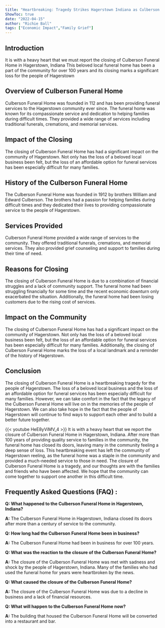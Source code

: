 ```yaml
---
title: "Heartbreaking: Tragedy Strikes Hagerstown Indiana as Culberson Funeral Home Closes Its Doors"
ShowToc: true 
date: "2022-04-15"
author: "Richie Ball" 
tags: ["Economic Impact","Family Grief"]
---
```

## Introduction 

It is with a heavy heart that we must report the closing of Culberson Funeral Home in Hagerstown, Indiana This beloved local funeral home has been a part of the community for over 100 years and its closing marks a significant loss for the people of Hagerstown

## Overview of Culberson Funeral Home 

Culberson Funeral Home was founded in 112 and has been providing funeral services to the Hagerstown community ever since. The funeral home was known for its compassionate service and dedication to helping families during difficult times. They provided a wide range of services including traditional funerals, cremations, and memorial services.

## Impact of the Closing

The closing of Culberson Funeral Home has had a significant impact on the community of Hagerstown. Not only has the loss of a beloved local business been felt, but the loss of an affordable option for funeral services has been especially difficult for many families.

## History of the Culberson Funeral Home 

The Culberson Funeral Home was founded in 1912 by brothers William and Edward Culberson. The brothers had a passion for helping families during difficult times and they dedicated their lives to providing compassionate service to the people of Hagerstown.

## Services Provided

Culberson Funeral Home provided a wide range of services to the community. They offered traditional funerals, cremations, and memorial services. They also provided grief counseling and support to families during their time of need.

## Reasons for Closing

The closing of Culberson Funeral Home is due to a combination of financial struggles and a lack of community support. The funeral home had been struggling financially for some time and the recent economic downturn only exacerbated the situation. Additionally, the funeral home had been losing customers due to the rising cost of services.

## Impact on the Community

The closing of Culberson Funeral Home has had a significant impact on the community of Hagerstown. Not only has the loss of a beloved local business been felt, but the loss of an affordable option for funeral services has been especially difficult for many families. Additionally, the closing of Culberson Funeral Home marks the loss of a local landmark and a reminder of the history of Hagerstown.

## Conclusion

The closing of Culberson Funeral Home is a heartbreaking tragedy for the people of Hagerstown. The loss of a beloved local business and the loss of an affordable option for funeral services has been especially difficult for many families. However, we can take comfort in the fact that the legacy of the Culberson Funeral Home will live on in the memories of the people of Hagerstown. We can also take hope in the fact that the people of Hagerstown will continue to find ways to support each other and to build a better future together.

{{< youtube HeE8yViMV_4 >}} 
It is with a heavy heart that we report the closure of Culberson Funeral Home in Hagerstown, Indiana. After more than 100 years of providing quality service to families in the community, the funeral home has closed its doors, leaving many in the community feeling a deep sense of loss. This heartbreaking event has left the community of Hagerstown reeling, as the funeral home was a staple in the community and provided a much-needed service to those in need. The closure of Culberson Funeral Home is a tragedy, and our thoughts are with the families and friends who have been affected. We hope that the community can come together to support one another in this difficult time.

## Frequently Asked Questions (FAQ) :
**Q: What happened to the Culberson Funeral Home in Hagerstown, Indiana?**

**A:** The Culberson Funeral Home in Hagerstown, Indiana closed its doors after more than a century of service to the community.

**Q: How long had the Culberson Funeral Home been in business?**

**A:** The Culberson Funeral Home had been in business for over 100 years.

**Q: What was the reaction to the closure of the Culberson Funeral Home?**

**A:** The closure of the Culberson Funeral Home was met with sadness and shock by the people of Hagerstown, Indiana. Many of the families who had used the funeral home for years were heartbroken by the news.

**Q: What caused the closure of the Culberson Funeral Home?**

**A:** The closure of the Culberson Funeral Home was due to a decline in business and a lack of financial resources.

**Q: What will happen to the Culberson Funeral Home now?**

**A:** The building that housed the Culberson Funeral Home will be converted into a restaurant and bar.



